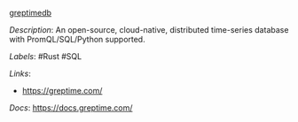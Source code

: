 [greptimedb](https://github.com/GreptimeTeam/greptimedb)

*Description*: An open-source, cloud-native, distributed time-series database with PromQL/SQL/Python supported.

*Labels*: #Rust #SQL

*Links*:
  - https://greptime.com/

*Docs*: https://docs.greptime.com/
